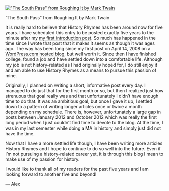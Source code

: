 [!["The South Pass" from Roughing It by Mark Twain](South-Pass-from-Roughing-It.jpg)](https://i0.wp.com/www.historyrhymes.info/wp-content/uploads/2013/04/South-Pass-from-Roughing-It.jpg?ssl=1)

“The South Pass” from Roughing It by Mark Twain

It is really hard to believe that History Rhymes has been around now for five years. I have scheduled this entry to be posted exactly five years to the minute after my [my first introduction post](https://www.historyrhymes.info/2008/04/14/starting-out/). So much has happened in the time since I wrote that post that it makes it seems as though it was ages ago. The way has been long since my first post on April 14, 2008 on a [WordPress.com hosted blog](http://historyrhymes.wordpress.com), but well worth it. Since then I have finished college, found a job and have settled down into a comfortable life. Although my job is not history-related as I had originally hoped for, I do still enjoy it and am able to use History Rhymes as a means to pursue this passion of mine.

Originally, I planned on writing a short, informative post every day. I managed to do just that for the first month or so, but then I realized just how strenuous that goal really was and that unfortunately I didn’t have enough time to do that. It was an ambitious goal, but once I gave it up, I settled down to a pattern of writing longer articles once or twice a month depending on my schedule. There is, however, unfortunately a large gap in posts between January 2012 and October 2012 which was really the first long period when I just couldn’t find time to devote to the blog. At the time, I was in my last semester while doing a MA in history and simply just did not have the time.

Now that I have a more settled life though, I have been writing more articles History Rhymes and I hope to continue to do so well into the future. Even if I’m not pursuing a history-related career yet, it is through this blog I mean to make use of my passion for history.

I would like to thank all of my readers for the past five years and I am looking forward to another five and beyond!

— Alex